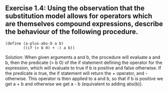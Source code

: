 ## Exercise 1.4: Using the observation that the substitution model allows for operators which are themselves compound expressions, describe the behaviour of the following procedure.  
```
(define (a-plus-abs-b a b)
        ((if (> b 0) + -) a b))
```
Solution:
When given arguments a and b, the procedure will evaluate a and b, then the predicate (> b 0) of the if statement defining the operator for the expression, which will evaluate to true if b is positive and false otherwise. If the predicate is true, the if statement will return the + operator, and - otherwise. This operator is then applied to a and b, so that if b is positive we get a + b and otherwise we get a - b (equivalent to adding abs(b)).